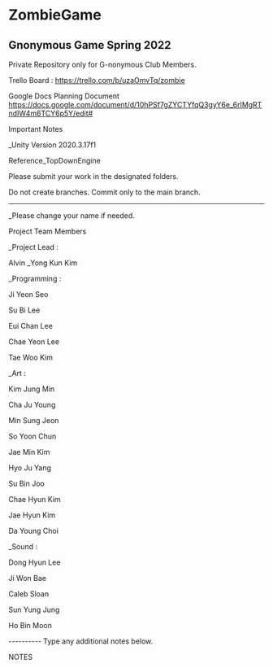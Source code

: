 # ZombieGame
## Gnonymous Game Spring 2022
  
Private Repository only for G-nonymous Club Members.

Trello Board : 
https://trello.com/b/uzaOmvTq/zombie

Google Docs Planning Document
https://docs.google.com/document/d/10hPSf7gZYCTYfqQ3gyY6e_6rIMgRTndIW4m6TCY6p5Y/edit#

Important Notes

_Unity Version 2020.3.17f1

Reference_TopDownEngine



Please submit your work in the designated folders.

Do not create branches. Commit only to the main branch.







--------------------------
  
_Please change your name if needed.

Project Team Members

_Project Lead : 

Alvin _Yong Kun Kim

_Programming : 

Ji Yeon Seo

Su Bi Lee

Eui Chan Lee

Chae Yeon Lee

Tae Woo Kim



_Art : 

Kim Jung Min

Cha Ju Young

Min Sung Jeon

So Yoon Chun

Jae Min Kim

Hyo Ju Yang

Su Bin Joo

Chae Hyun Kim

Jae Hyun Kim

Da Young Choi



_Sound :

Dong Hyun Lee

Ji Won Bae

Caleb Sloan

Sun Yung Jung

Ho Bin Moon


---------- Type any additional notes below.

NOTES


